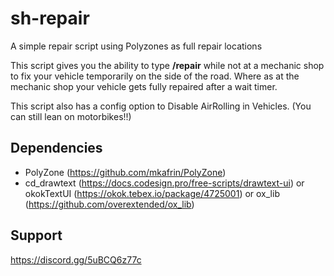 # sh-repair
A simple repair script using Polyzones as full repair locations

This script gives you the ability to type **/repair** while not at a mechanic shop to fix your vehicle temporarily on the side of the road.
  Where as at the mechanic shop your vehicle gets fully repaired after a wait timer.

This script also has a config option to Disable AirRolling in Vehicles. (You can still lean on motorbikes!!)

## Dependencies ##
- PolyZone (https://github.com/mkafrin/PolyZone)
- cd_drawtext (https://docs.codesign.pro/free-scripts/drawtext-ui) or okokTextUI (https://okok.tebex.io/package/4725001) or ox_lib (https://github.com/overextended/ox_lib)

## Support ##
https://discord.gg/5uBCQ6z77c
